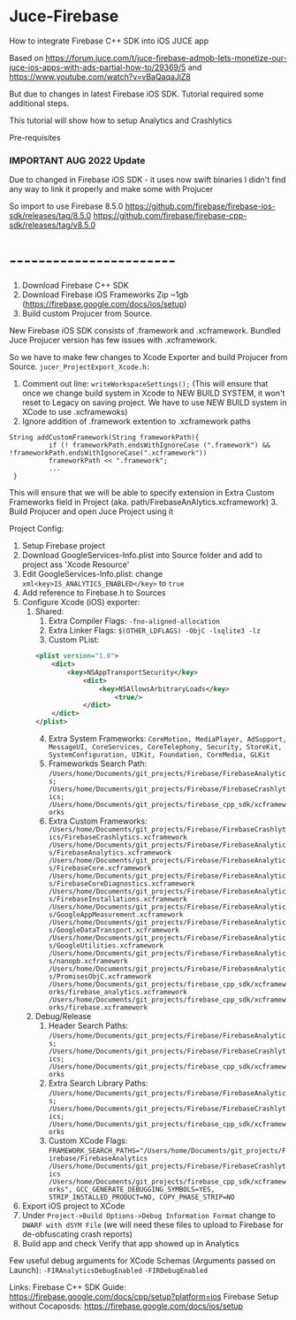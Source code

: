 # Juce-Firebase
How to integrate Firebase C++ SDK into iOS JUCE app

Based on https://forum.juce.com/t/juce-firebase-admob-lets-monetize-our-juce-ios-apps-with-ads-partial-how-to/29369/5
and https://www.youtube.com/watch?v=vBaQaqaJjZ8

But due to changes in latest Firebase iOS SDK. Tutorial required some additional steps.

This tutorial will show how to setup Analytics and Crashlytics

Pre-requisites

### IMPORTANT AUG 2022 Update

Due to changed in Firebase iOS SDK - it uses now swift binaries I didn't find any way to link it properly and make some with Projucer

So import to use Firebase 8.5.0
https://github.com/firebase/firebase-ios-sdk/releases/tag/8.5.0
https://github.com/firebase/firebase-cpp-sdk/releases/tag/v8.5.0

# -----------------------

1. Download Firebase C++ SDK
2. Download Firebase iOS Frameworks Zip ~1gb (https://firebase.google.com/docs/ios/setup)
3. Build custom Projucer from Source.

New Firebase iOS SDK consists of .framework and .xcframework. Bundled Juce Projucer version has few issues with .xcframework.

So we have to make few changes to Xcode Exporter and build Projucer from Source.
```jucer_ProjectExport_Xcode.h:```
1. Comment out line: ```writeWorkspaceSettings();```
(This will ensure that once we change build system in Xcode to NEW BUILD SYSTEM, it won't reset to Legacy on saving project. We have to use NEW BUILD system in XCode to use .xcframewoks)
2. Ignore addition of .framework extention to .xcframework paths
  ```
  String addCustomFramework(String frameworkPath){
            if (! frameworkPath.endsWithIgnoreCase (".framework") && !frameworkPath.endsWithIgnoreCase(".xcframework"))
            frameworkPath << ".framework";
            ...
   }
  ```
   This will ensure that we will be able to specify extension in Extra Custom Frameworks field in Project (aka. path/FirebaseAnAlytics.xcframework)
3. Build Projucer and open Juce Project using it

Project Config:
1. Setup Firebase project
2. Download GoogleServices-Info.plist into Source folder and add to project ass 'Xcode Resource'
3. Edit GoogleServices-Info.plist: change ```xml<key>IS_ANALYTICS_ENABLED</key>``` to ```true```
4. Add reference to Firebase.h to Sources
5. Configure Xcode (iOS) exporter:
   1. Shared:
      1. Extra Compiler Flags: ```-fno-aligned-allocation```
      2. Extra Linker Flags: ```$(OTHER_LDFLAGS) -ObjC -lsqlite3 -lz```
      3. Custom PList:
        ```xml
        <plist version="1.0">
            <dict>
                <key>NSAppTransportSecurity</key>
                    <dict>
                        <key>NSAllowsArbitraryLoads</key>
                            <true/>
                    </dict>
            </dict>
        </plist>
        ```
      4. Extra System Frameworks: 
      ```CoreMotion, MediaPlayer, AdSupport, MessageUI, CoreServices, CoreTelephony, Security, StoreKit,    SystemConfiguration, UIKit, Foundation, CoreMedia, GLKit```
      1. Frameworkds Search Path: ```/Users/home/Documents/git_projects/Firebase/FirebaseAnalytics;
/Users/home/Documents/git_projects/Firebase/FirebaseCrashlytics;
/Users/home/Documents/git_projects/firebase_cpp_sdk/xcframeworks```
      1. Extra Custom Frameworks: ```
/Users/home/Documents/git_projects/Firebase/FirebaseCrashlytics/FirebaseCrashlytics.xcframework
/Users/home/Documents/git_projects/Firebase/FirebaseAnalytics/FirebaseAnalytics.xcframework
/Users/home/Documents/git_projects/Firebase/FirebaseAnalytics/FirebaseCore.xcframework
/Users/home/Documents/git_projects/Firebase/FirebaseAnalytics/FirebaseCoreDiagnostics.xcframework
/Users/home/Documents/git_projects/Firebase/FirebaseAnalytics/FirebaseInstallations.xcframework
/Users/home/Documents/git_projects/Firebase/FirebaseAnalytics/GoogleAppMeasurement.xcframework
/Users/home/Documents/git_projects/Firebase/FirebaseAnalytics/GoogleDataTransport.xcframework
/Users/home/Documents/git_projects/Firebase/FirebaseAnalytics/GoogleUtilities.xcframework
/Users/home/Documents/git_projects/Firebase/FirebaseAnalytics/nanopb.xcframework
/Users/home/Documents/git_projects/Firebase/FirebaseAnalytics/PromisesObjC.xcframework
/Users/home/Documents/git_projects/firebase_cpp_sdk/xcframeworks/firebase_analytics.xcframework
/Users/home/Documents/git_projects/firebase_cpp_sdk/xcframeworks/firebase.xcframework```
   1. Debug/Release
      1. Header Search Paths: ```/Users/home/Documents/git_projects/Firebase/FirebaseAnalytics;
/Users/home/Documents/git_projects/Firebase/FirebaseCrashlytics;
/Users/home/Documents/git_projects/firebase_cpp_sdk/xcframeworks```
      2. Extra Search Library Paths: ```/Users/home/Documents/git_projects/Firebase/FirebaseAnalytics;
/Users/home/Documents/git_projects/Firebase/FirebaseCrashlytics;
/Users/home/Documents/git_projects/firebase_cpp_sdk/xcframeworks```
      3. Custom XCode Flags: ```FRAMEWORK_SEARCH_PATHS="/Users/home/Documents/git_projects/Firebase/FirebaseAnalytics /Users/home/Documents/git_projects/Firebase/FirebaseCrashlytics /Users/home/Documents/git_projects/firebase_cpp_sdk/xcframeworks",
GCC_GENERATE_DEBUGGING_SYMBOLS=YES,
STRIP_INSTALLED_PRODUCT=NO,
COPY_PHASE_STRIP=NO```
6. Export iOS project to XCode
7. Under ```Project->Build Options->Debug Information Format``` change to ```DWARF with dSYM File``` (we will need these files to upload to Firebase for de-obfuscating crash reports)
8. Build app and check Verify that app showed up in Analytics

Few useful debug arguments for XCode Schemas (Arguments passed on Launch):
```-FIRAnalyticsDebugEnabled```
```-FIRDebugEnabled```


Links:
Firebase C++ SDK Guide: https://firebase.google.com/docs/cpp/setup?platform=ios
Firebase Setup without Cocaposds: https://firebase.google.com/docs/ios/setup
